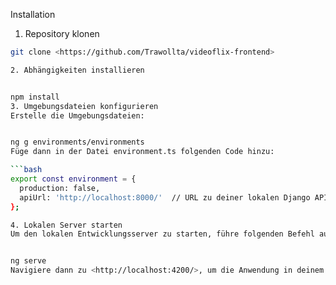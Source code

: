 Installation
1. Repository klonen

```bash
git clone <https://github.com/Trawollta/videoflix-frontend>

2. Abhängigkeiten installieren


npm install
3. Umgebungsdateien konfigurieren
Erstelle die Umgebungsdateien:


ng g environments/environments
Füge dann in der Datei environment.ts folgenden Code hinzu:

```bash
export const environment = {
  production: false,
  apiUrl: 'http://localhost:8000/'  // URL zu deiner lokalen Django API
};

4. Lokalen Server starten
Um den lokalen Entwicklungsserver zu starten, führe folgenden Befehl aus:


ng serve
Navigiere dann zu <http://localhost:4200/>, um die Anwendung in deinem Browser zu sehen.
